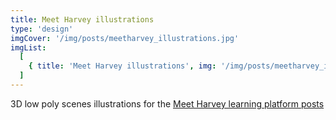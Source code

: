 ```yaml
---
title: Meet Harvey illustrations
type: 'design'
imgCover: '/img/posts/meetharvey_illustrations.jpg'
imgList:
  [
    { title: 'Meet Harvey illustrations', img: '/img/posts/meetharvey_illustrations_1.jpg' },
  ]
---
```


3D low poly scenes illustrations for the [Meet Harvey learning platform posts](https://meetharvey.co)